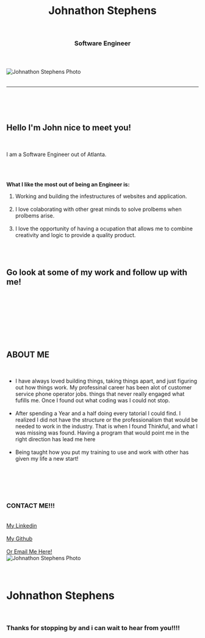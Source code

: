
<!DOCTYPE html>
<html lang="en" dir="ltr">
  <head>
    <meta charset="utf-8">
    <link href='https://fonts.googleapis.com/css?family=Questrial' rel='stylesheet'>
    <link rel="stylesheet" type="text/css" href="css/stylesheet.css"/>
    <title> Johnathon Stephens Portfolio </title>

  </head>
  <body>
      <header>
        <h1> Johnathon Stephens </h1>
        <br>
        <h3> Software Engineer <h3>
      </header>
      <img src=images/me.jpg alt="Johnathon Stephens Photo">
      <br>
      <br>
      <hr>
      <br>
      <main>
        <br>
        <br>
          <h2> Hello I'm John nice to meet you! </h2>
          <br>
          <p> I am a Software Engineer out of Atlanta. </p>
          <br>
          <br>
          <b><p> What I like the most out of being an Engineer is: <p></b>
            <ol>
              <li> Working and building the infestructures of websites and application.</li>
              <br>
              <li> I love colaborating with other great minds to solve prolbems when prolbems arise.</li>
              <br>
              <li> I love the opportunity of having a ocupation that allows me to combine creativity and logic to provide a quality product. </il>
              <br>
            </ol>
            <br>
            <br>
            <h2> Go look at some of my work and follow up with me! </h2>
            <br>
            <br>
            <br>
            <br>
      </main>
      <article>
        <br>
        <br>
        <br>
        <h1> ABOUT ME </h1>
        <br>
        <ul>
            <li> I have always loved building things, taking things apart, and just figuring out how things work.
               My professinal career has been alot of customer service phone operator jobs. things that never really
               engaged what fufills me. Once I found out what coding was I could not stop.</li>
               <br>
            <li> After spending a Year and a half doing every tatorial I could find. I realized I did not have the
              structure or the professionalism that would be needed to work in the industry. That is when I found Thinkful,
              and what I was missing was found. Having a program that would point me in the right direction has lead me here </li>
              <br>
            <li> Being taught how you put my training to use and work with other has given my life a new start!</li>
            <br>
            <br>
        </ul>
        <br>
      </article>
      <br>
      <div class = "contact" >
          <h3> CONTACT ME!!!</h3>
          <br>
          <a href="https://www.linkedin.com/feed/"> My Linkedin </a>
          <br>
          <br>
          <a href="https://github.com/"> My Github </a>
          <br>
          <br>
          <a href="mailto:johnathon.r.stephens@gmail.com"> Or Email Me Here! </a>
          <br>
          <img src=images/Atlanta.jpg.Jpg alt="Johnathon Stephens Photo">
      <div>
        <footer>
          <br>
          <br>
          <h1> Johnathon Stephens </h1>
          <br>
          <h3> Thanks for stopping by and i can wait to hear from you!!!! </h3>
          <br>
          <br> 
        </footer>
  </body>
</html>
